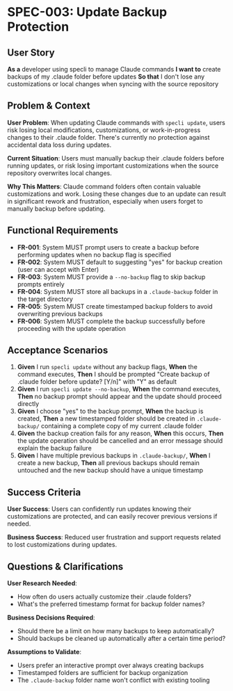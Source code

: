 # SPEC-003: Update Backup Protection

## User Story

**As a** developer using specli to manage Claude commands
**I want to** create backups of my .claude folder before updates
**So that** I don't lose any customizations or local changes when syncing with the source repository

## Problem & Context

**User Problem**: When updating Claude commands with `specli update`, users risk losing local modifications, customizations, or work-in-progress changes to their .claude folder. There's currently no protection against accidental data loss during updates.

**Current Situation**: Users must manually backup their .claude folders before running updates, or risk losing important customizations when the source repository overwrites local changes.

**Why This Matters**: Claude command folders often contain valuable customizations and work. Losing these changes due to an update can result in significant rework and frustration, especially when users forget to manually backup before updating.

## Functional Requirements

- **FR-001**: System MUST prompt users to create a backup before performing updates when no backup flag is specified
- **FR-002**: System MUST default to suggesting "yes" for backup creation (user can accept with Enter)
- **FR-003**: System MUST provide a `--no-backup` flag to skip backup prompts entirely
- **FR-004**: System MUST store all backups in a `.claude-backup` folder in the target directory
- **FR-005**: System MUST create timestamped backup folders to avoid overwriting previous backups
- **FR-006**: System MUST complete the backup successfully before proceeding with the update operation

## Acceptance Scenarios

1. **Given** I run `specli update` without any backup flags, **When** the command executes, **Then** I should be prompted "Create backup of .claude folder before update? [Y/n]" with "Y" as default
2. **Given** I run `specli update --no-backup`, **When** the command executes, **Then** no backup prompt should appear and the update should proceed directly
3. **Given** I choose "yes" to the backup prompt, **When** the backup is created, **Then** a new timestamped folder should be created in `.claude-backup/` containing a complete copy of my current .claude folder
4. **Given** the backup creation fails for any reason, **When** this occurs, **Then** the update operation should be cancelled and an error message should explain the backup failure
5. **Given** I have multiple previous backups in `.claude-backup/`, **When** I create a new backup, **Then** all previous backups should remain untouched and the new backup should have a unique timestamp

## Success Criteria

**User Success**: Users can confidently run updates knowing their customizations are protected, and can easily recover previous versions if needed.

**Business Success**: Reduced user frustration and support requests related to lost customizations during updates.

## Questions & Clarifications

**User Research Needed**:
- How often do users actually customize their .claude folders?
- What's the preferred timestamp format for backup folder names?

**Business Decisions Required**:
- Should there be a limit on how many backups to keep automatically?
- Should backups be cleaned up automatically after a certain time period?

**Assumptions to Validate**:
- Users prefer an interactive prompt over always creating backups
- Timestamped folders are sufficient for backup organization
- The `.claude-backup` folder name won't conflict with existing tooling